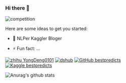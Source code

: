 ### Hi there 👋


![competition](https://road-to-kaggle-grandmaster.vercel.app/api/badges/2597628/competition)


Here are some ideas to get you started:

- 🔭 NLPer Kaggler Bloger 

- ⚡ Fun fact: ...

[![zhihu YongDeng0101](https://img.shields.io/badge/知乎--_.svg?style=social&logo=zhihu)](https://www.zhihu.com/people/YongDeng0101)
[![dshub](https://img.shields.io/badge/dshub-blue.svg)](https://dshub.cn/) 
[![GitHub bestpredicts](https://img.shields.io/github/followers/bestpredicts?label=follow&style=social)](https://github.com/bestpredicts)
[![Kaggle bestpredicts](https://img.shields.io/badge/Kaggle-blue.svg)](https://www.kaggle.com/bestpredict)



![Anurag's github stats](https://github-readme-stats.vercel.app/api?username=bestpredicts&show_icons=true&theme=radical)
